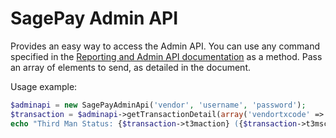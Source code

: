 SagePay Admin API
=================

Provides an easy way to access the Admin API.  You can use any command specified in the [Reporting and Admin API documentation](https://www.sagepay.com/sites/default/files/pdf/brochures/ReportingAndAdminAPIProtocol_1_02_0.pdf)
as a method.  Pass an array of elements to send, as detailed in the document.

Usage example:

```php
$adminapi = new SagePayAdminApi('vendor', 'username', 'password');
$transaction = $adminapi->getTransactionDetail(array('vendortxcode' => '12345678'));
echo "Third Man Status: {$transaction->t3maction} ({$transaction->t3mscore})\n";
```